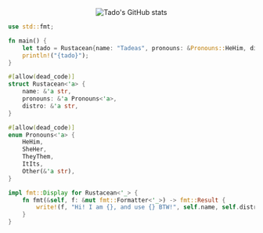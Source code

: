<div align="center">
    <img alt="Tado's GitHub stats" src="https://github-readme-stats.vercel.app/api?username=TadoTheMiner&show_icons=true&hide_border=true&theme=catppuccin_mocha">
</div>

```rust
use std::fmt;

fn main() {
    let tado = Rustacean{name: "Tadeas", pronouns: &Pronouns::HeHim, distro: "NixOS"};
    println!("{tado}");
}

#[allow(dead_code)]
struct Rustacean<'a> {
    name: &'a str,
    pronouns: &'a Pronouns<'a>,
    distro: &'a str,
}

#[allow(dead_code)]
enum Pronouns<'a> {
    HeHim,
    SheHer,
    TheyThem,
    ItIts,
    Other(&'a str),
}

impl fmt::Display for Rustacean<'_> {
    fn fmt(&self, f: &mut fmt::Formatter<'_>) -> fmt::Result {
        write!(f, "Hi! I am {}, and use {} BTW!", self.name, self.distro)
    }
}

```
